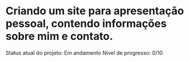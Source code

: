 <h1> Criando um site para apresentação pessoal, contendo informações sobre mim e contato.</h1>

 Status atual do projeto: Em andamento
 Nível de progresso: 0/10 
